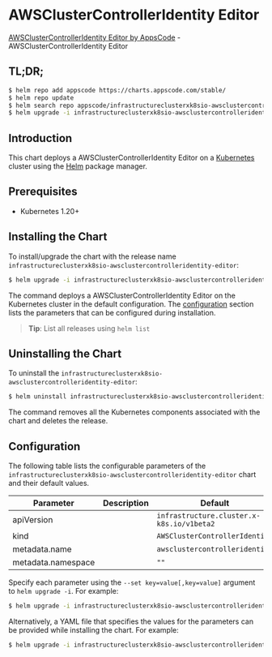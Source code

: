 # AWSClusterControllerIdentity Editor

[AWSClusterControllerIdentity Editor by AppsCode](https://appscode.com) - AWSClusterControllerIdentity Editor

## TL;DR;

```bash
$ helm repo add appscode https://charts.appscode.com/stable/
$ helm repo update
$ helm search repo appscode/infrastructureclusterxk8sio-awsclustercontrolleridentity-editor --version=v0.17.0
$ helm upgrade -i infrastructureclusterxk8sio-awsclustercontrolleridentity-editor appscode/infrastructureclusterxk8sio-awsclustercontrolleridentity-editor -n default --create-namespace --version=v0.17.0
```

## Introduction

This chart deploys a AWSClusterControllerIdentity Editor on a [Kubernetes](http://kubernetes.io) cluster using the [Helm](https://helm.sh) package manager.

## Prerequisites

- Kubernetes 1.20+

## Installing the Chart

To install/upgrade the chart with the release name `infrastructureclusterxk8sio-awsclustercontrolleridentity-editor`:

```bash
$ helm upgrade -i infrastructureclusterxk8sio-awsclustercontrolleridentity-editor appscode/infrastructureclusterxk8sio-awsclustercontrolleridentity-editor -n default --create-namespace --version=v0.17.0
```

The command deploys a AWSClusterControllerIdentity Editor on the Kubernetes cluster in the default configuration. The [configuration](#configuration) section lists the parameters that can be configured during installation.

> **Tip**: List all releases using `helm list`

## Uninstalling the Chart

To uninstall the `infrastructureclusterxk8sio-awsclustercontrolleridentity-editor`:

```bash
$ helm uninstall infrastructureclusterxk8sio-awsclustercontrolleridentity-editor -n default
```

The command removes all the Kubernetes components associated with the chart and deletes the release.

## Configuration

The following table lists the configurable parameters of the `infrastructureclusterxk8sio-awsclustercontrolleridentity-editor` chart and their default values.

|     Parameter      | Description |                       Default                        |
|--------------------|-------------|------------------------------------------------------|
| apiVersion         |             | <code>infrastructure.cluster.x-k8s.io/v1beta2</code> |
| kind               |             | <code>AWSClusterControllerIdentity</code>            |
| metadata.name      |             | <code>awsclustercontrolleridentity</code>            |
| metadata.namespace |             | <code>""</code>                                      |


Specify each parameter using the `--set key=value[,key=value]` argument to `helm upgrade -i`. For example:

```bash
$ helm upgrade -i infrastructureclusterxk8sio-awsclustercontrolleridentity-editor appscode/infrastructureclusterxk8sio-awsclustercontrolleridentity-editor -n default --create-namespace --version=v0.17.0 --set apiVersion=infrastructure.cluster.x-k8s.io/v1beta2
```

Alternatively, a YAML file that specifies the values for the parameters can be provided while
installing the chart. For example:

```bash
$ helm upgrade -i infrastructureclusterxk8sio-awsclustercontrolleridentity-editor appscode/infrastructureclusterxk8sio-awsclustercontrolleridentity-editor -n default --create-namespace --version=v0.17.0 --values values.yaml
```
